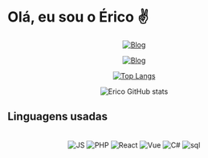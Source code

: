 # Olá, eu sou o Érico ✌️
<div align='center'>

<div align ='center' display='inline'>
        
[![Blog](https://img.shields.io/badge/Gmail-D14836?style=for-the-badge&logo=gmail&logoColor=white)](ericoaugustosstj@gmail.com)

[![Blog](https://img.shields.io/badge/LinkedIn-0077B5?style=for-the-badge&logo=linkedin&logoColor=white)](https://www.linkedin.com/in/%C3%A9rico-augusto/)

</div>

[![Top Langs](https://github-readme-stats.vercel.app/api/top-langs/?username=Erico-AS&layout=compact)](https://github.com/Erico-AS/github-readme-stats)
        
![Erico GitHub stats](https://github-readme-stats.vercel.app/api?username=Erico-AS&show_icons=true&theme=dark)

</div>
<h2>Linguagens usadas</h2>

<div style='display: inline_block' align='center'><br/>
        <img align='center' alt='JS' src='https://img.shields.io/badge/javascript-yellow?style=for-the-badge&logo=javascript&logoColor=black&fontcolor=white'>
        <img align='center' alt='PHP' src='https://img.shields.io/badge/php-AEB2D5?style=for-the-badge&logo=php&logoColor=black'>
        <img align='center' alt='React' src='https://img.shields.io/badge/React-3776AB?style=for-the-badge&logo=react&logoColor=white'>
        <img align='center' alt='Vue' src='https://img.shields.io/badge/vue-1572B6?style=for-the-badge&logo=vuedotjs&logoColor=white'>
        <img align='center' alt='C#' src='https://img.shields.io/badge/C%23-purple?style=for-the-badge&logo=c-sharp&logoColor=white'>
    <img align='center' alt='sql' src='https://img.shields.io/badge/MySQL-00000F?style=for-the-badge&logo=mysql&logoColor=white'>
</div>
